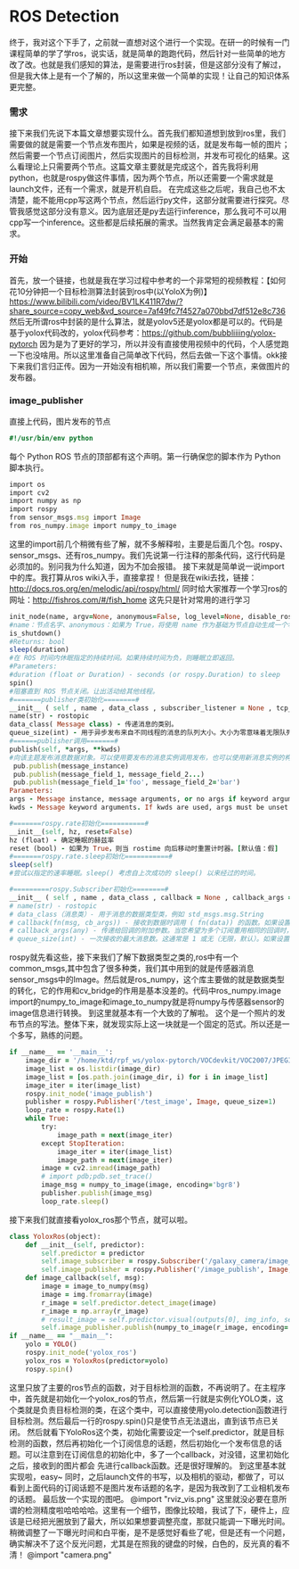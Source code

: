# ROS Detection
终于，我对这个下手了，之前就一直想对这个进行一个实现。在研一的时候有一门课程简单的学了学ros，说实话，就是简单的跑跑代码，然后针对一些简单的地方改了改。也就是我们感知的算法，是需要进行ros封装，但是这部分没有了解过，但是我大体上是有一个了解的，所以这里来做一个简单的实现！让自己的知识体系更完整。
### 需求
接下来我们先说下本篇文章想要实现什么。首先我们都知道想到放到ros里，我们需要做的就是需要一个节点发布图片，如果是视频的话，就是发布每一帧的图片；然后需要一个节点订阅图片，然后实现图片的目标检测，并发布可视化的结果。这么看理论上只需要两个节点。这篇文章主要就是完成这个，首先我将利用python，也就是rospy做这件事情，因为两个节点，所以还需要一个需求就是launch文件，还有一个需求，就是开机自启。
在完成这些之后呢，我自己也不太清楚，能不能用cpp写这两个节点，然后运行py文件，这部分就需要进行探究。尽管我感觉这部分没有意义。因为底层还是py去运行inference，那么我可不可以用cpp写一个inference。这些都是后续拓展的需求。当然我肯定会满足最基本的需求。
### 开始
首先，放一个链接，也就是我在学习过程中参考的一个非常短的视频教程：【如何花10分钟把一个目标检测算法封装到ros中(以YoloX为例)】 https://www.bilibili.com/video/BV1LK411R7dw/?share_source=copy_web&vd_source=7af49fc7f4527a070bbd7df512e8c736
然后无所谓ros中封装的是什么算法，就是yolov5还是yolox都是可以的。代码是基于yolox代码改的，yolox代码参考：https://github.com/bubbliiiing/yolox-pytorch
因为是为了更好的学习，所以并没有直接使用视频中的代码，个人感觉跑一下也没啥用。所以这里准备自己简单改下代码，然后去做一下这个事情。okk接下来我们言归正传。因为一开始没有相机嘛，所以我们需要一个节点，来做图片的发布器。
### image_publisher
直接上代码，图片发布的节点
```ruby
#!/usr/bin/env python
```
每个 Python ROS 节点的顶部都有这个声明。第一行确保您的脚本作为 Python 脚本执行。
```ruby
import os
import cv2
import numpy as np
import rospy
from sensor_msgs.msg import Image
from ros_numpy.image import numpy_to_image
```
这里的import前几个稍微有些了解，就不多解释啦，主要是后面几个包。rospy、sensor_msgs、还有ros_numpy。我们先说第一行注释的那条代码，这行代码是必须加的。别问我为什么知道，因为不加会报错。
接下来就是简单说一说import中的库。我打算从ros wiki入手，直接拿捏！
但是我在wiki去找，链接：http://docs.ros.org/en/melodic/api/rospy/html/
同时给大家推荐一个学习ros的网址：http://fishros.com/#/fish_home
这先只是针对常用的进行学习
```ruby
init_node(name, argv=None, anonymous=False, log_level=None, disable_rostime=False, disable_rosout=False, disable_signals=False, xmlrpc_port=0, tcpros_port=0)
#name：节点名字、anonymous：如果为 True，将使用 name 作为基础为节点自动生成一个名称。当您希望拥有同一节点的多个实例并且不关心它们的实际名称（例如工具、图形用户界面）时，这很有用。其余参数不关紧要。
is_shutdown()
#Returns: bool
sleep(duration)
#在 ROS 时间内休眠指定的持续时间。如果持续时间为负，则睡眠立即返回。
#Parameters:
#duration (float or Duration) - seconds (or rospy.Duration) to sleep
spin()
#阻塞直到 ROS 节点关闭。让出活动给其他线程。
#=======publisher类初始化========#
__init__ ( self , name , data_class , subscriber_listener = None , tcp_nodelay = False , latch = False , headers = None , queue_size = None )
name(str) - rostopic
data_class( Message class) - 传递消息的类别。
queue_size(int) - 用于异步发布来自不同线程的消息的队列大小。大小为零意味着无限队列，这可能很危险。当未使用关键字或传递 None 时，所有发布将同步发生，并打印一条警告消息。
#======publisher调用=======#
publish(self, *args, **kwds)
#向该主题发布消息数据对象。可以使用要发布的消息实例调用发布，也可以使用新消息实例的构造函数参数调用发布，即：
 pub.publish(message_instance)
 pub.publish(message_field_1, message_field_2...)            
 pub.publish(message_field_1='foo', message_field_2='bar')
Parameters:
args - Message instance, message arguments, or no args if keyword arguments are used
kwds - Message keyword arguments. If kwds are used, args must be unset

#=======rospy.rate初始化===========#
__init__(self, hz, reset=False)
hz (float) - 确定睡眠的赫兹率
reset (bool) - 如果为 True，则当 rostime 向后移动时重置计时器。[默认值：假]
#=======rospy.rate.sleep初始化===========#
sleep(self)
#尝试以指定的速率睡眠。sleep() 考虑自上次成功的 sleep() 以来经过的时间。

#=========rospy.Subscriber初始化========#
__init__ ( self , name , data_class , callback = None , callback_args = None , queue_size = None , buff_size = 65536 , tcp_nodelay = False )
# name(str) - rostopic
# data_class（消息类）- 用于消息的数据类型类，例如 std_msgs.msg.String
# callback(fn(msg, cb_args)) - 接收到数据时调用 ( fn(data)) 的函数。如果设置了 callback_args，函数必须接受 callback_args 作为第二个参数，即 fn(data, callback_args)。注意：可以使用 add_callback() 添加其他回调。
# callback_args(any) - 传递给回调的附加参数。当您希望为多个订阅重用相同的回调时，这很有用。
# queue_size(int) - 一次接收的最大消息数。这通常是 1 或无（无限，默认）。如果设置了此参数，则应增加 buff_size，因为传入数据在被丢弃之前仍需要位于传入缓冲区中。将 queue_size buff_size 设置为非默认值会影响该进程中该主题的所有订阅者。
```
rospy就先看这些，接下来我们了解下数据类型之类的,ros中有一个common_msgs,其中包含了很多种类，我们其中用到的就是传感器消息sensor_msgs中的Image。然后就是ros_numpy，这个库主要做的就是数据类型的转化，它的作用和cv_bridge的作用是基本没差的。代码中ros_numpy.image import的numpy_to_image和image_to_numpy就是将numpy与传感器sensor的image信息进行转换。
到这里就基本有一个大致的了解啦。
这个是一个照片的发布节点的写法。整体下来，就发现实际上这一块就是一个固定的范式。所以还是一个多写，熟练的问题。
```ruby
if __name__ == '__main__':
    image_dir = '/home/ktd/rpf_ws/yolox-pytorch/VOCdevkit/VOC2007/JPEGImages/'
    image_list = os.listdir(image_dir)
    image_list = [os.path.join(image_dir, i) for i in image_list]
    image_iter = iter(image_list)
    rospy.init_node('image_publish')
    publisher = rospy.Publisher('/test_image', Image, queue_size=1)
    loop_rate = rospy.Rate(1)
    while True:
        try:
            image_path = next(image_iter)
        except StopIteration:
            image_iter = iter(image_list)
            image_path = next(image_iter)
        image = cv2.imread(image_path)
        # import pdb;pdb.set_trace()
        image_msg = numpy_to_image(image, encoding='bgr8')
        publisher.publish(image_msg)
        loop_rate.sleep()
```
接下来我们就直接看yolox_ros那个节点，就可以啦。
```ruby
class YoloxRos(object):
    def __init__(self, predictor):
        self.predictor = predictor
        self.image_subscriber = rospy.Subscriber('/galaxy_camera/image_raw', Image, callback=self.image_callback, queue_size=1)
        self.image_publisher = rospy.Publisher('/image_publish', Image, queue_size=1)
    def image_callback(self, msg):
        image = image_to_numpy(msg)
        image = img.fromarray(image)
        r_image = self.predictor.detect_image(image)
        r_image = np.array(r_image)
        # result_image = self.predictor.visual(outputs[0], img_info, self.predictor.confthre)
        self.image_publisher.publish(numpy_to_image(r_image, encoding='bgr8'))
if __name__ == "__main__":
    yolo = YOLO()
    rospy.init_node('yolox_ros')
    yolox_ros = YoloxRos(predictor=yolo)
    rospy.spin()
```
这里只放了主要的ros节点的函数，对于目标检测的函数，不再说明了。在主程序中，首先就是初始化一个yolox_ros的节点，然后第一行就是实例化YOLO类，这个类就是负责目标检测的类，在这个类中，可以直接使用yolo.detection函数进行目标检测。然后最后一行的rospy.spin()只是使节点无法退出，直到该节点已关闭。
然后就看下YoloRos这个类，初始化需要设定一个self.predictor，就是目标检测的函数，然后再初始化一个订阅信息的话题，然后初始化一个发布信息的话题。可以注意到在订阅信息的初始化中，多了一个callback，对没错，这里初始化之后，接收到的图片都会 先进行callback函数。还是很好理解的。
到这里基本就实现啦，easy~
同时，之后launch文件的书写，以及相机的驱动，都做了，可以看到上面代码的订阅话题不是图片发布话题的名字，是因为我改到了工业相机发布的话题。
最后放一个实现的图吧。
@import "rviz_vis.png"
这里就没必要在意所谓的检测精度啦哈哈哈哈。这里有一个细节，图像比较暗，我试了下，硬件上，应该是已经把光圈放到了最大，所以如果想要调整亮度，那就只能调一下曝光时间。
稍微调整了一下曝光时间和白平衡，是不是感觉好看些了呢，但是还有一个问题，确实解决不了这个反光问题，尤其是在照我的键盘的时候，白色的，反光真的看不清！
@import "camera.png"
